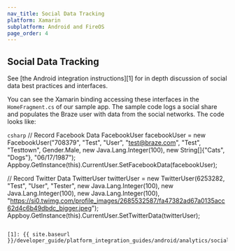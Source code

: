 ```yaml
---
nav_title: Social Data Tracking
platform: Xamarin
subplatform: Android and FireOS
page_order: 4
---
```

## Social Data Tracking

See [the Android integration instructions][1] for in depth discussion of social data best practices and interfaces.

You can see the Xamarin binding accessing these interfaces in the `HomeFragment.cs` of our sample app.  The sample code logs a social share and populates the Braze user with data from the social networks.  The code looks like:

```csharp```
// Record Facebook Data
FacebookUser facebookUser = new FacebookUser("708379", "Test", "User", "test@braze.com", "Test", "Testtown", Gender.Male, new Java.Lang.Integer(100), new String[]{"Cats", "Dogs"}, "06/17/1987");
Appboy.GetInstance(this).CurrentUser.SetFacebookData(facebookUser);

// Record Twitter Data
TwitterUser twitterUser = new TwitterUser(6253282, "Test", "User", "Tester",  new Java.Lang.Integer(100), new Java.Lang.Integer(100), new Java.Lang.Integer(100), "https://si0.twimg.com/profile_images/2685532587/fa47382ad67a0135acc62d4c6b49dbdc_bigger.jpeg");
Appboy.GetInstance(this).CurrentUser.SetTwitterData(twitterUser);
```

[1]: {{ site.baseurl }}/developer_guide/platform_integration_guides/android/analytics/social_data_tracking/
